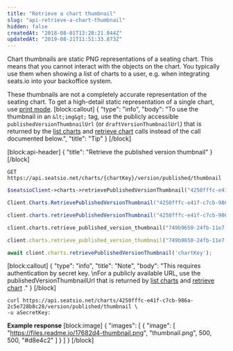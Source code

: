 ```yaml
---
title: "Retrieve a chart thumbnail"
slug: "api-retrieve-a-chart-thumbnail"
hidden: false
createdAt: "2018-08-01T13:28:21.844Z"
updatedAt: "2019-08-21T11:51:33.873Z"
---
```

Chart thumbnails are static PNG representations of a seating chart. This means that you cannot interact with the objects on the chart. You typically use them when showing a list of charts to a user, e.g. when integrating seats.io into your backoffice system.

These thumbnails are not a completely accurate representation of the seating chart. To get a high-detail static representation of a single chart, use [print mode](doc:renderer-config-mode).
[block:callout]
{
  &quot;type&quot;: &quot;info&quot;,
  &quot;body&quot;: &quot;To use the thumbnail in an `&lt;img&gt;` tag, use the publicly accessible `publishedVersionThumbnailUrl` (or `draftVersionThumbnailUrl`) that is returned by the [list charts](doc:api-list-all-charts) and [retrieve chart](doc:api-retrieve-a-chart) calls instead of the call documented below.&quot;,
  &quot;title&quot;: &quot;Tip&quot;
}
[/block]

[block:api-header]
{
  &quot;title&quot;: &quot;Retrieve the published version thumbnail&quot;
}
[/block]

```text
GET https://api.seatsio.net/charts/{chartKey}/version/published/thumbnail
```
```php
$seatsioClient->charts->retrievePublishedVersionThumbnail("4250fffc-e41f-c7cb-986a-2c5e728b8c28");
```
```csharp
Client.Charts.RetrievePublishedVersionThumbnail("4250fffc-e41f-c7cb-986a-2c5e728b8c28");
```
```java
client.charts.retrievePublishedVersionThumbnail("4250fffc-e41f-c7cb-986a-2c5e728b8c28");
```
```python
client.charts.retrieve_published_version_thumbnail("749b9650-24fb-11e7-93ae-92361f002671")
```
```ruby
client.charts.retrieve_published_version_thumbnail("749b9650-24fb-11e7-93ae-92361f002671")

```
```javascript
await client.charts.retrievePublishedVersionThumbnail('chartKey');
```

[block:callout]
{
  &quot;type&quot;: &quot;info&quot;,
  &quot;title&quot;: &quot;Note&quot;,
  &quot;body&quot;: &quot;This requires authentication by secret key. \nFor a publicly available URL, use the publishedVersionThumbnailUrl that is returned by [list charts](doc:api-list-all-charts) and [retrieve chart](doc:api-retrieve-a-chart) .&quot;
}
[/block]

```curl
curl https://api.seatsio.net/charts/4250fffc-e41f-c7cb-986a-2c5e728b8c28/version/published/thumbnail \
-u aSecretKey:
```
**Example response**
[block:image]
{
  &quot;images&quot;: [
    {
      &quot;image&quot;: [
        &quot;https://files.readme.io/17682d4-thumbnail.png&quot;,
        &quot;thumbnail.png&quot;,
        500,
        500,
        &quot;#d8e4c2&quot;
      ]
    }
  ]
}
[/block]
